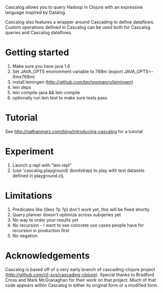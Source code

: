 Cascalog allows you to query Hadoop in Clojure with an expressive language inspired by Datalog.

Cascalog also features a wrapper around Cascading to define dataflows. Custom operations defined in Cascalog can be used both for Cascalog queries and Cascalog dataflows.


# Getting started

1. Make sure you have java 1.6
2. Set JAVA_OPTS environment variable to 768m (export JAVA_OPTS=-Xmx768m)
3. install leiningen (http://github.com/technomancy/leiningen)
4. lein deps
5. lein compile-java && lein compile
6. optionally run lein test to make sure tests pass

# Tutorial

See http://nathanmarz.com/blog/introducing-cascalog for a tutorial


# Experiment

1. Launch a repl with "lein repl"
2. (use 'cascalog.playground) (bootstrap) to play with test datasets defined in playground.clj.


# Limitations

1. Predicates like (likes ?p ?p) don't work yet, this will be fixed shortly
2. Query planner doesn't optimize across subqeries yet
3. No way to order your results yet
4. No recursion - I want to see concrete use cases people have for recursion in production first
5. No negation


# Acknowledgements

Cascalog is based off of a very early branch of cascading-clojure project (http://github.com/clj-sys/cascading-clojure). Special thanks to Bradford Cross and Mark McGranaghan for their work on that project. Much of that code appears within Cascalog in either its original form or a modified form.
